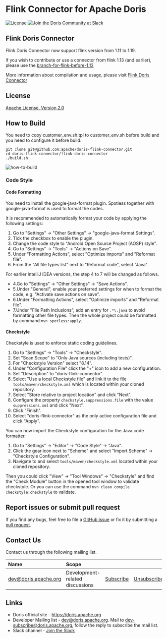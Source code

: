 <!--
Licensed to the Apache Software Foundation (ASF) under one
or more contributor license agreements.  See the NOTICE file
distributed with this work for additional information
regarding copyright ownership.  The ASF licenses this file
to you under the Apache License, Version 2.0 (the
"License"); you may not use this file except in compliance
with the License.  You may obtain a copy of the License at

  http://www.apache.org/licenses/LICENSE-2.0

Unless required by applicable law or agreed to in writing,
software distributed under the License is distributed on an
"AS IS" BASIS, WITHOUT WARRANTIES OR CONDITIONS OF ANY
KIND, either express or implied.  See the License for the
specific language governing permissions and limitations
under the License.
-->

# Flink Connector for Apache Doris 

[![License](https://img.shields.io/badge/license-Apache%202-4EB1BA.svg)](https://www.apache.org/licenses/LICENSE-2.0.html)
[![Join the Doris Community at Slack](https://img.shields.io/badge/chat-slack-brightgreen)](https://join.slack.com/t/apachedoriscommunity/shared_invite/zt-11jb8gesh-7IukzSrdea6mqoG0HB4gZg)

## Flink Doris Connector

Flink Doris Connector now support flink version from 1.11 to 1.19.

If you wish to contribute or use a connector from flink 1.13 (and earlier), please use the [branch-for-flink-before-1.13](https://github.com/apache/doris-flink-connector/tree/branch-for-flink-before-1.13)

More information about compilation and usage, please visit [Flink Doris Connector](https://doris.apache.org/docs/dev/ecosystem/flink-doris-connector)

## License

[Apache License, Version 2.0](https://www.apache.org/licenses/LICENSE-2.0)

## How to Build

You need to copy customer_env.sh.tpl to customer_env.sh before build and you need to configure it before build.
```shell
git clone git@github.com:apache/doris-flink-connector.git
cd doris-flink-connector/flink-doris-connector
./build.sh
```

![how-to-build](https://user-images.githubusercontent.com/13284744/223990851-9d82b599-ef36-4fd1-82c8-17bdd2de22e6.gif)

### Code Style

#### Code Formatting

You need to install the google-java-format plugin. Spotless together with google-java-format is used to format the codes.

It is recommended to automatically format your code by applying the following settings:

1. Go to "Settings" → "Other Settings" → "google-java-format Settings".
2. Tick the checkbox to enable the plugin.
3. Change the code style to "Android Open Source Project (AOSP) style".
4. Go to "Settings" → "Tools" → "Actions on Save".
5. Under "Formatting Actions", select "Optimize imports" and "Reformat file".
6. From the "All file types list" next to "Reformat code", select "Java".

For earlier IntelliJ IDEA versions, the step 4 to 7 will be changed as follows.

- 4.Go to "Settings" → "Other Settings" → "Save Actions".
- 5.Under "General", enable your preferred settings for when to format the code, e.g. "Activate save actions on save".
- 6.Under "Formatting Actions", select "Optimize imports" and "Reformat file".
- 7.Under "File Path Inclusions", add an entry for `.*\.java` to avoid formatting other file types.
  Then the whole project could be formatted by command `mvn spotless:apply`.

#### Checkstyle

Checkstyle is used to enforce static coding guidelines.

1. Go to "Settings" → "Tools" → "Checkstyle".
2. Set "Scan Scope" to "Only Java sources (including tests)".
3. For "Checkstyle Version" select "8.14".
4. Under "Configuration File" click the "+" icon to add a new configuration.
5. Set "Description" to "doris-flink-connector".
6. Select "Use a local Checkstyle file" and link it to the file `tools/maven/checkstyle.xml` which is located within your cloned repository.
7. Select "Store relative to project location" and click "Next".
8. Configure the property `checkstyle.suppressions.file` with the value `suppressions.xml` and click "Next".
9. Click "Finish".
10. Select "doris-flink-connector" as the only active configuration file and click "Apply".

You can now import the Checkstyle configuration for the Java code formatter.

1. Go to "Settings" → "Editor" → "Code Style" → "Java".
2. Click the gear icon next to "Scheme" and select "Import Scheme" → "Checkstyle Configuration".
3. Navigate to and select `tools/maven/checkstyle.xml` located within your cloned repository.

Then you could click "View" → "Tool Windows" → "Checkstyle" and find the "Check Module" button in the opened tool window to validate checkstyle. Or you can use the command `mvn clean compile checkstyle:checkstyle` to validate.


## Report issues or submit pull request

If you find any bugs, feel free to file a [GitHub issue](https://github.com/apache/doris/issues) or fix it by submitting a [pull request](https://github.com/apache/doris/pulls).

## Contact Us

Contact us through the following mailing list.

| Name                                                                          | Scope                           |                                                                 |                                                                     |                                                                              |
|:------------------------------------------------------------------------------|:--------------------------------|:----------------------------------------------------------------|:--------------------------------------------------------------------|:-----------------------------------------------------------------------------|
| [dev@doris.apache.org](mailto:dev@doris.apache.org)     | Development-related discussions | [Subscribe](mailto:dev-subscribe@doris.apache.org)   | [Unsubscribe](mailto:dev-unsubscribe@doris.apache.org)   | [Archives](https://mail-archives.apache.org/mod_mbox/doris-dev/)   |

## Links

* Doris official site - <https://doris.apache.org>
* Developer Mailing list - <dev@doris.apache.org>. Mail to <dev-subscribe@doris.apache.org>, follow the reply to subscribe the mail list.
* Slack channel - [Join the Slack](https://join.slack.com/t/apachedoriscommunity/shared_invite/zt-11jb8gesh-7IukzSrdea6mqoG0HB4gZg)
